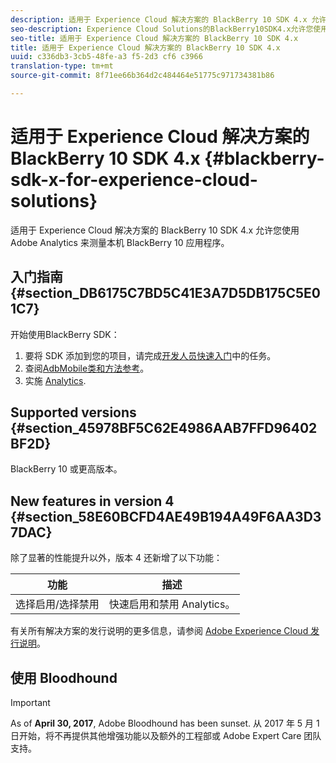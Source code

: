 ```yaml
---
description: 适用于 Experience Cloud 解决方案的 BlackBerry 10 SDK 4.x 允许您使用 Adobe Analytics 来测量本机 BlackBerry 10 应用程序。
seo-description: Experience Cloud Solutions的BlackBerry10SDK4.x允许您使用Adobe Analytics测量本机BlackBerry10应用程序
seo-title: 适用于 Experience Cloud 解决方案的 BlackBerry 10 SDK 4.x
title: 适用于 Experience Cloud 解决方案的 BlackBerry 10 SDK 4.x
uuid: c336db3-3cb5-48fe-a3 f5-2d3 cf6 c3966
translation-type: tm+mt
source-git-commit: 8f71ee66b364d2c484464e51775c971734381b86

---
```



# 适用于 Experience Cloud 解决方案的 BlackBerry 10 SDK 4.x {#blackberry-sdk-x-for-experience-cloud-solutions}

适用于 Experience Cloud 解决方案的 BlackBerry 10 SDK 4.x 允许您使用 Adobe Analytics 来测量本机 BlackBerry 10 应用程序。

## 入门指南 {#section_DB6175C7BD5C41E3A7D5DB175C5E01C7}

开始使用BlackBerry SDK：

1. 要将 SDK 添加到您的项目，请完成[开发人员快速入门](/help/blackberry/dev-qs.md)中的任务。
1. 查阅[AdbMobile类和方法参考](/help/blackberry/methods.md)。
1. 实施 [Analytics](/help/blackberry/analytics.md).

## Supported versions {#section_45978BF5C62E4986AAB7FFD96402BF2D}

BlackBerry 10 或更高版本。

## New features in version 4 {#section_58E60BCFD4AE49B194A49F6AA3D37DAC}

除了显著的性能提升以外，版本 4 还新增了以下功能：

| 功能 | 描述 |
|--- |--- |
| 选择启用/选择禁用 | 快速启用和禁用 Analytics。 |

有关所有解决方案的发行说明的更多信息，请参阅 [Adobe Experience Cloud 发行说明](https://marketing.adobe.com/resources/help/en_US/whatsnew/)。

## 使用 Bloodhound

>[!IMPORTANT]
>
>As of **April 30, 2017**, Adobe Bloodhound has been sunset. 从 2017 年 5 月 1 日开始，将不再提供其他增强功能以及额外的工程部或 Adobe Expert Care 团队支持。
